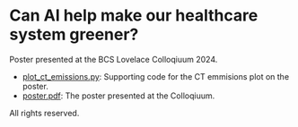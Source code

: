 # Can AI help make our healthcare system greener? 

Poster presented at the BCS Lovelace Colloqiuum 2024.

- [plot_ct_emissions.py](plot_ct_emissions.py "@embed"): Supporting code for the CT emmisions plot on the poster.
- [poster.pdf](poster.pdf "@embed"): The poster presented at the Colloqiuum.

All rights reserved.
